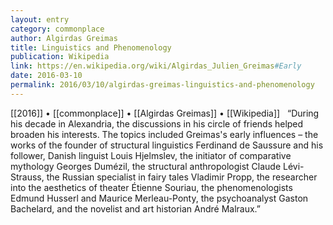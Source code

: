 ```yaml
---
layout: entry
category: commonplace
author: Algirdas Greimas
title: Linguistics and Phenomenology
publication: Wikipedia
link: https://en.wikipedia.org/wiki/Algirdas_Julien_Greimas#Early
date: 2016-03-10
permalink: 2016/03/10/algirdas-greimas-linguistics-and-phenomenology
---
```


[[2016]] • [[commonplace]] • [[Algirdas Greimas]] • [[Wikipedia]]
 
“During his decade in Alexandria, the discussions in his circle of friends helped broaden his interests. The topics included Greimas's early influences – the works of the founder of structural linguistics Ferdinand de Saussure and his follower, Danish linguist Louis Hjelmslev, the initiator of comparative mythology Georges Dumézil, the structural anthropologist Claude Lévi-Strauss, the Russian specialist in fairy tales Vladimir Propp, the researcher into the aesthetics of theater Étienne Souriau, the phenomenologists Edmund Husserl and Maurice Merleau-Ponty, the psychoanalyst Gaston Bachelard, and the novelist and art historian André Malraux.”
